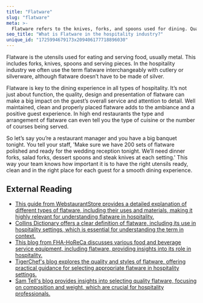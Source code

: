 ```yaml
---
title: "Flatware"
slug: "flatware"
meta: >-
  Flatware refers to the knives, forks, and spoons used for dining. Quality flatware enhances guest experience in restaurants, cafes, and bars.
seo_title: "What is Flatware in the hospitality industry?"
unique_id: "1725994679173x209406177718896030"
---
```


Flatware is the utensils used for eating and serving food, usually metal. This includes forks, knives, spoons and serving pieces. In the hospitality industry we often use the term flatware interchangeably with cutlery or silverware, although flatware doesn’t have to be made of silver.

Flatware is key to the dining experience in all types of hospitality. It’s not just about function, the quality, design and presentation of flatware can make a big impact on the guest’s overall service and attention to detail. Well maintained, clean and properly placed flatware adds to the ambiance and a positive guest experience. In high end restaurants the type and arrangement of flatware can even tell you the type of cuisine or the number of courses being served.

So let’s say you’re a restaurant manager and you have a big banquet tonight. You tell your staff, 'Make sure we have 200 sets of flatware polished and ready for the wedding reception tonight. We’ll need dinner forks, salad forks, dessert spoons and steak knives at each setting.' This way your team knows how important it is to have the right utensils ready, clean and in the right place for each guest for a smooth dining experience.

## External Reading

- [This guide from WebstaurantStore provides a detailed explanation of different types of flatware, including their uses and materials, making it highly relevant for understanding flatware in hospitality.](https://www.webstaurantstore.com/guide/585/different-types-of-flatware.html)
- [Collins Dictionary offers a clear definition of flatware, including its use in hospitality settings, which is essential for understanding the term in context.](https://www.collinsdictionary.com/us/dictionary/english/flatware)
- [This blog from FHA-HoReCa discusses various food and beverage service equipment, including flatware, providing insights into its role in hospitality.](https://fhahoreca.com/blog/types-of-food-and-beverage-service-equipment/)
- [TigerChef's blog explores the quality and styles of flatware, offering practical guidance for selecting appropriate flatware in hospitality settings.](https://www.tigerchef.com/blog/a-guide-to-restaurant-flatware-styles/3991)
- [Sam Tell's blog provides insights into selecting quality flatware, focusing on composition and weight, which are crucial for hospitality professionals.](https://www.samtell.com/blog/what-to-look-for-in-quality-flatware)